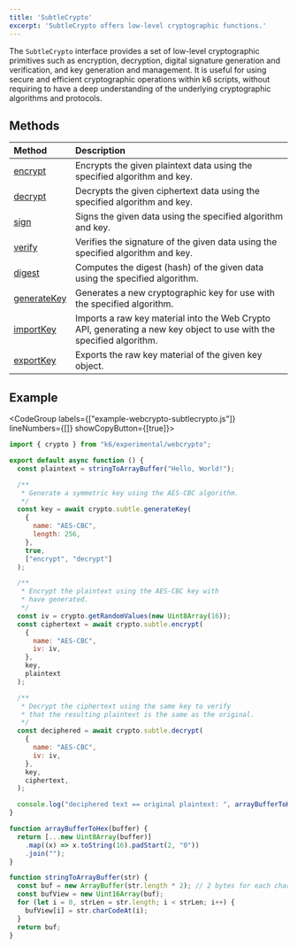 ```yaml
---
title: 'SubtleCrypto'
excerpt: 'SubtleCrypto offers low-level cryptographic functions.'
---
```


The `SubtleCrypto` interface provides a set of low-level cryptographic primitives such as encryption, decryption, digital signature generation and verification, and key generation and management. It is useful for using secure and efficient cryptographic operations within k6 scripts, without requiring to have a deep understanding of the underlying cryptographic algorithms and protocols.

## Methods

| Method                                                                            | Description                                                                                 |
| :-------------------------------------------------------------------------------- | :------------------------------------------------------------------------------------------ |
| [encrypt](/javascript-api/k6-experimental/webcrypto/subtlecrypto/encrypt)         | Encrypts the given plaintext data using the specified algorithm and key.                    |
| [decrypt](/javascript-api/k6-experimental/webcrypto/subtlecrypto/decrypt)         | Decrypts the given ciphertext data using the specified algorithm and key.                   |
| [sign](/javascript-api/k6-experimental/webcrypto/subtlecrypto/sign)               | Signs the given data using the specified algorithm and key.                                 |
| [verify](/javascript-api/k6-experimental/webcrypto/subtlecrypto/verify)           | Verifies the signature of the given data using the specified algorithm and key.             |
| [digest](/javascript-api/k6-experimental/webcrypto/subtlecrypto/digest)           | Computes the digest (hash) of the given data using the specified algorithm.                 |
| [generateKey](/javascript-api/k6-experimental/webcrypto/subtlecrypto/generatekey) | Generates a new cryptographic key for use with the specified algorithm.                     |
| [importKey](/javascript-api/k6-experimental/webcrypto/subtlecrypto/importkey)     | Imports a raw key material into the Web Crypto API, generating a new key object to use with the specified algorithm.
| [exportKey](/javascript-api/k6-experimental/webcrypto/subtlecrypto/exportkey)     | Exports the raw key material of the given key object.                                       |

## Example

<CodeGroup labels={["example-webcrypto-subtlecrypto.js"]} lineNumbers={[]} showCopyButton={[true]}>

```javascript
import { crypto } from "k6/experimental/webcrypto";

export default async function () {
  const plaintext = stringToArrayBuffer("Hello, World!");

  /**
   * Generate a symmetric key using the AES-CBC algorithm.
   */
  const key = await crypto.subtle.generateKey(
    {
      name: "AES-CBC",
      length: 256,
    },
    true,
    ["encrypt", "decrypt"]
  );

  /**
   * Encrypt the plaintext using the AES-CBC key with
   * have generated.
   */
  const iv = crypto.getRandomValues(new Uint8Array(16));
  const ciphertext = await crypto.subtle.encrypt(
    {
      name: "AES-CBC",
      iv: iv,
    },
    key,
    plaintext
  );

  /**
   * Decrypt the ciphertext using the same key to verify
   * that the resulting plaintext is the same as the original.
   */
  const deciphered = await crypto.subtle.decrypt(
    {
      name: "AES-CBC",
      iv: iv,
    },
    key,
    ciphertext,
  );

  console.log("deciphered text == original plaintext: ", arrayBufferToHex(deciphered) === arrayBufferToHex(plaintext))
}

function arrayBufferToHex(buffer) {
  return [...new Uint8Array(buffer)]
    .map((x) => x.toString(16).padStart(2, "0"))
    .join("");
}

function stringToArrayBuffer(str) {
  const buf = new ArrayBuffer(str.length * 2); // 2 bytes for each char
  const bufView = new Uint16Array(buf);
  for (let i = 0, strLen = str.length; i < strLen; i++) {
    bufView[i] = str.charCodeAt(i);
  }
  return buf;
}
```

</CodeGroup>